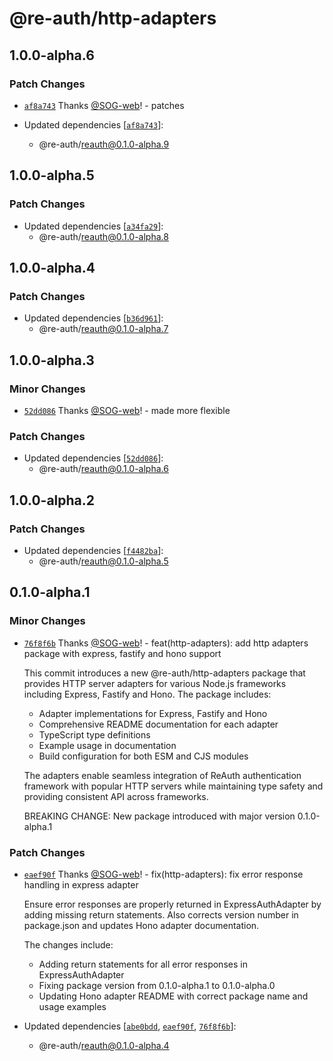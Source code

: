 # @re-auth/http-adapters

## 1.0.0-alpha.6

### Patch Changes

- [`af8a743`](https://github.com/SOG-web/reauth/commit/af8a7437ae7036e3ab24d9407cb468abe19f3d4e) Thanks [@SOG-web](https://github.com/SOG-web)! - patches

- Updated dependencies [[`af8a743`](https://github.com/SOG-web/reauth/commit/af8a7437ae7036e3ab24d9407cb468abe19f3d4e)]:
  - @re-auth/reauth@0.1.0-alpha.9

## 1.0.0-alpha.5

### Patch Changes

- Updated dependencies [[`a34fa29`](https://github.com/SOG-web/reauth/commit/a34fa29a126b5770fe1e5d8338dce836e60a842a)]:
  - @re-auth/reauth@0.1.0-alpha.8

## 1.0.0-alpha.4

### Patch Changes

- Updated dependencies [[`b36d961`](https://github.com/SOG-web/reauth/commit/b36d961f8c9f960f8ef5a8d3647af70525df5def)]:
  - @re-auth/reauth@0.1.0-alpha.7

## 1.0.0-alpha.3

### Minor Changes

- [`52dd086`](https://github.com/SOG-web/reauth/commit/52dd08677f26d31bc16a3db6fffe4f054007968d) Thanks [@SOG-web](https://github.com/SOG-web)! - made more flexible

### Patch Changes

- Updated dependencies [[`52dd086`](https://github.com/SOG-web/reauth/commit/52dd08677f26d31bc16a3db6fffe4f054007968d)]:
  - @re-auth/reauth@0.1.0-alpha.6

## 1.0.0-alpha.2

### Patch Changes

- Updated dependencies [[`f4482ba`](https://github.com/SOG-web/reauth/commit/f4482ba30164c2bb2a7cf7313e91663ad1633453)]:
  - @re-auth/reauth@0.1.0-alpha.5

## 0.1.0-alpha.1

### Minor Changes

- [`76f8f6b`](https://github.com/SOG-web/reauth/commit/76f8f6b7d32dfc427b56a612cc27cdc8b1f24b80) Thanks [@SOG-web](https://github.com/SOG-web)! - feat(http-adapters): add http adapters package with express, fastify and hono support

  This commit introduces a new @re-auth/http-adapters package that provides HTTP server adapters for various Node.js frameworks including Express, Fastify and Hono. The package includes:

  - Adapter implementations for Express, Fastify and Hono
  - Comprehensive README documentation for each adapter
  - TypeScript type definitions
  - Example usage in documentation
  - Build configuration for both ESM and CJS modules

  The adapters enable seamless integration of ReAuth authentication framework with popular HTTP servers while maintaining type safety and providing consistent API across frameworks.

  BREAKING CHANGE: New package introduced with major version 0.1.0-alpha.1

### Patch Changes

- [`eaef90f`](https://github.com/SOG-web/reauth/commit/eaef90f7c1513f0912b673c63a42bbda522f5c49) Thanks [@SOG-web](https://github.com/SOG-web)! - fix(http-adapters): fix error response handling in express adapter

  Ensure error responses are properly returned in ExpressAuthAdapter by adding missing return statements. Also corrects version number in package.json and updates Hono adapter documentation.

  The changes include:

  - Adding return statements for all error responses in ExpressAuthAdapter
  - Fixing package version from 0.1.0-alpha.1 to 0.1.0-alpha.0
  - Updating Hono adapter README with correct package name and usage examples

- Updated dependencies [[`abe0bdd`](https://github.com/SOG-web/reauth/commit/abe0bdd0a7aa382160d39f6d9c3618f5fbeccfd8), [`eaef90f`](https://github.com/SOG-web/reauth/commit/eaef90f7c1513f0912b673c63a42bbda522f5c49), [`76f8f6b`](https://github.com/SOG-web/reauth/commit/76f8f6b7d32dfc427b56a612cc27cdc8b1f24b80)]:
  - @re-auth/reauth@0.1.0-alpha.4

